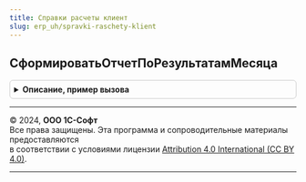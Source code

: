 ```yaml
---
title: Справки расчеты клиент
slug: erp_uh/spravki-raschety-klient
---
```



## СформироватьОтчетПоРезультатамМесяца
<details style="margin: 1em 0; padding: 0.5em; border: 1px solid #ccc; border-radius: 6px;">

<summary style="font-weight: bold; cursor: pointer;">Описание, пример вызова</summary>

```bsl

// Формирует (выводит пользователю) преднастроенную справку-расчет с данными за месяц.
//
// Параметры:
//  ИмяОтчета	 - Строка - Имя формируемого отчета.
//  Месяц		 - Дата - Любая дата, относящаяся к месяцу, за который нужно сформировать отчет.
//  Организация	 - СправочникСсылка.Организации - Организация, по которой нужно сформировать отчет.
//  ВидРегламентнойОперации
//               - ПеречислениеСсылка.ВидыРегламентныхОпераций - Вид регламентной операции, с которой связана команда,
//                 открывающая отчет.
//  Владелец     - ФормаКлиентскогоПриложения, ГруппаФормы, ТаблицаФормы, ПолеФормы, КнопкаФормы - Владелец открываемой формы.
//
Процедура СформироватьОтчетПоРезультатамМесяца(ИмяОтчета, Месяц, Организация, ВидРегламентнойОперации, Владелец) Экспорт
```

Пример вызова
```bsl
СправкиРасчетыКлиент.СформироватьОтчетПоРезультатамМесяца(ИмяОтчета, Месяц, Организация, ВидРегламентнойОперации, Владелец) 
```
</details>

---

© 2024, **ООО 1С-Софт**  
Все права защищены. Эта программа и сопроводительные материалы предоставляются  
в соответствии с условиями лицензии [Attribution 4.0 International (CC BY 4.0)](https://creativecommons.org/licenses/by/4.0/legalcode).

---
